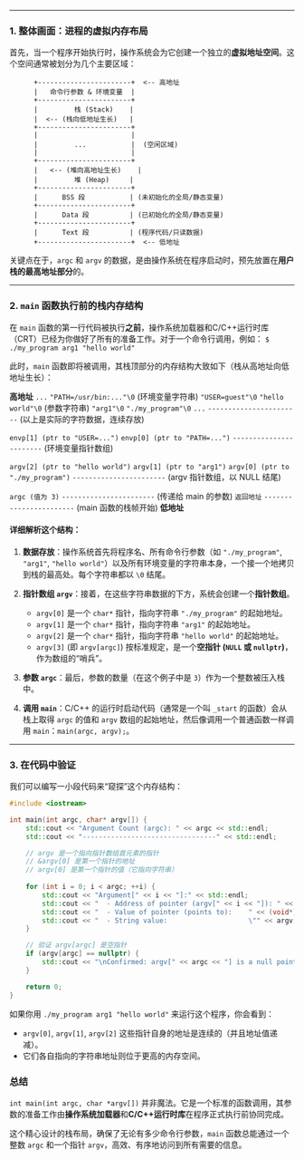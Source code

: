 -----

### 1\. 整体画面：进程的虚拟内存布局

首先，当一个程序开始执行时，操作系统会为它创建一个独立的**虚拟地址空间**。这个空间通常被划分为几个主要区域：

```
      +-----------------------+  <-- 高地址
      |   命令行参数 & 环境变量  |
      +-----------------------+
      |         栈 (Stack)    |
      |  <-- (栈向低地址生长)   |
      +-----------------------+
      |                       |
      |         ...           |  (空闲区域)
      |                       |
      +-----------------------+
      |   <-- (堆向高地址生长)    |
      |         堆 (Heap)     |
      +-----------------------+
      |      BSS 段           | (未初始化的全局/静态变量)
      +-----------------------+
      |      Data 段          | (已初始化的全局/静态变量)
      +-----------------------+
      |      Text 段          | (程序代码/只读数据)
      +-----------------------+  <-- 低地址
```

关键点在于，`argc` 和 `argv` 的数据，是由操作系统在程序启动时，预先放置在**用户栈的最高地址部分**的。

-----

### 2\. `main` 函数执行前的栈内存结构

在 `main` 函数的第一行代码被执行**之前**，操作系统加载器和C/C++运行时库（CRT）已经为你做好了所有的准备工作。对于一个命令行调用，例如：
`$ ./my_program arg1 "hello world"`

此时，`main` 函数即将被调用，其栈顶部分的内存结构大致如下（栈从高地址向低地址生长）：

**高地址**
`...`
`"PATH=/usr/bin:..."\0`  (环境变量字符串)
`"USER=guest"\0`
`"hello world"\0`          (参数字符串)
`"arg1"\0`
`"./my_program"\0`
`...`
`-----------------------` (以上是实际的字符数据，连续存放)

`envp[1] (ptr to "USER=...")`
`envp[0] (ptr to "PATH=...")`
`-----------------------` (环境变量指针数组)

`argv[2] (ptr to "hello world")`
`argv[1] (ptr to "arg1")`
`argv[0] (ptr to "./my_program")`
`-----------------------` (argv 指针数组，以 NULL 结尾)

`argc (值为 3)`
`-----------------------` (传递给 main 的参数)
`返回地址`
`-----------------------` (main 函数的栈帧开始)
**低地址**

#### **详细解析这个结构：**

1.  **数据存放**：操作系统首先将程序名、所有命令行参数（如 `"./my_program"`, `"arg1"`, `"hello world"`）以及所有环境变量的字符串本身，一个接一个地拷贝到栈的最高处。每个字符串都以 `\0` 结尾。

2.  **指针数组 `argv`**：接着，在这些字符串数据的下方，系统会创建一个**指针数组**。

      * `argv[0]` 是一个 `char*` 指针，指向字符串 `"./my_program"` 的起始地址。
      * `argv[1]` 是一个 `char*` 指针，指向字符串 `"arg1"` 的起始地址。
      * `argv[2]` 是一个 `char*` 指针，指向字符串 `"hello world"` 的起始地址。
      * `argv[3]` (即 `argv[argc]`) 按标准规定，是一个**空指针 (`NULL` 或 `nullptr`)**，作为数组的“哨兵”。

3.  **参数 `argc`**：最后，参数的数量（在这个例子中是 `3`）作为一个整数被压入栈中。

4.  **调用 `main`**：C/C++ 的运行时启动代码（通常是一个叫 `_start` 的函数）会从栈上取得 `argc` 的值和 `argv` 数组的起始地址，然后像调用一个普通函数一样调用 `main`：`main(argc, argv);`。

-----

### 3\. 在代码中验证

我们可以编写一小段代码来“窥探”这个内存结构：

```cpp
#include <iostream>

int main(int argc, char* argv[]) {
    std::cout << "Argument Count (argc): " << argc << std::endl;
    std::cout << "---------------------------------" << std::endl;

    // argv 是一个指向指针数组首元素的指针
    // &argv[0] 是第一个指针的地址
    // argv[0] 是第一个指针的值（它指向字符串）
    
    for (int i = 0; i < argc; ++i) {
        std::cout << "Argument[" << i << "]:" << std::endl;
        std::cout << "  - Address of pointer (argv[" << i << "]): " << (void*)&argv[i] << std::endl;
        std::cout << "  - Value of pointer (points to):    " << (void*)argv[i] << std::endl;
        std::cout << "  - String value:                    \"" << argv[i] << "\"" << std::endl;
    }

    // 验证 argv[argc] 是空指针
    if (argv[argc] == nullptr) {
        std::cout << "\nConfirmed: argv[" << argc << "] is a null pointer." << std::endl;
    }

    return 0;
}
```

如果你用 `./my_program arg1 "hello world"` 来运行这个程序，你会看到：

  * `argv[0]`, `argv[1]`, `argv[2]` 这些指针自身的地址是连续的（并且地址值递减）。
  * 它们各自指向的字符串地址则位于更高的内存空间。

### 总结

`int main(int argc, char *argv[])` 并非魔法。它是一个标准的函数调用，其参数的准备工作由**操作系统加载器**和**C/C++运行时库**在程序正式执行前协同完成。

这个精心设计的栈布局，确保了无论有多少命令行参数，`main` 函数总能通过一个整数 `argc` 和一个指针 `argv`，高效、有序地访问到所有需要的信息。